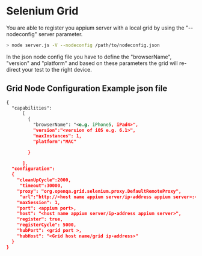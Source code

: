 Selenium Grid
======================

You are able to register you appium server with a local grid by using the "--nodeconfig" server parameter.

```bash
> node server.js -V --nodeconfig /path/to/nodeconfig.json

```

In the json node config file you have to define the "browserName", "version" and "platform" and based on these parameters the grid will re-direct your test to the right device.

## Grid Node Configuration Example json file

```xml
{
  "capabilities":
      [
        {
          "browserName": "<e.g. iPhone5, iPad4>",
          "version":"<version of iOS e.g. 6.1>",
          "maxInstances": 1,
          "platform":"MAC"

        }

      ],
  "configuration":
  {
  	"cleanUpCycle":2000,
  	 "timeout":30000,
    "proxy": "org.openqa.grid.selenium.proxy.DefaultRemoteProxy",
     "url":"http://<host name appium server/ip-address appium server>:<appium port>/wd/hub",
    "maxSession": 1,
    "port": <appium port>,
    "host": "<host name appium server/ip-address appium server>",
    "register": true,
    "registerCycle": 5000,
    "hubPort": <grid port >,
    "hubHost": "<Grid host name/grid ip-address>"
  }
}
```
